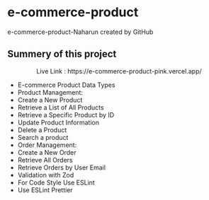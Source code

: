 # e-commerce-product

e-commerce-product-Naharun created by GitHub

## Summery of this project

<p align="center">Live Link : https://e-commerce-product-pink.vercel.app/ <p />
  
  
  * E-commerce Product Data Types
  * Product Management:
  * Create a New Product
  * Retrieve a List of All Products
  * Retrieve a Specific Product by ID
  * Update Product Information
  * Delete a Product
  * Search a product
  * Order Management: 
  * Create a New Order
  * Retrieve All Orders
  * Retrieve Orders by User Email
  * Validation with Zod
  * For Code Style Use ESLint
  * Use ESLint Prettier
